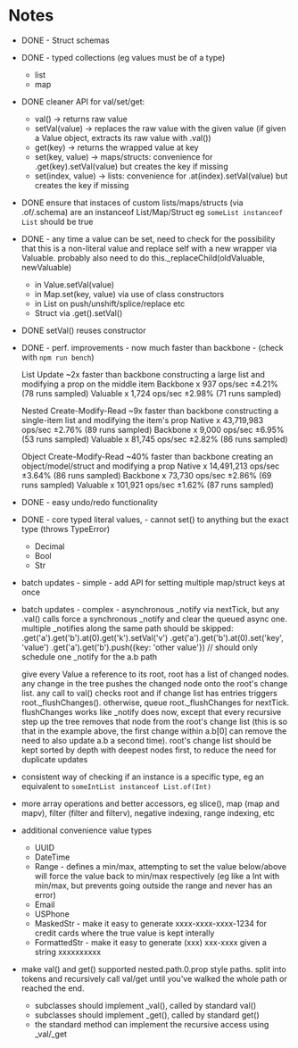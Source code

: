 # Notes

- DONE - Struct schemas

- DONE - typed collections (eg values must be of a type)
	- list
	- map

- DONE cleaner API for val/set/get:
	- val() -> returns raw value
	- setVal(value) -> replaces the raw value with the given value (if given a Value object, extracts its raw value with .val())
	- get(key) -> returns the wrapped value at key
	- set(key, value) -> maps/structs: convenience for .get(key).setVal(value) but creates the key if missing
	- set(index, value) -> lists: convenience for .at(index).setVal(value) but creates the key if missing

- DONE ensure that instaces of custom lists/maps/structs (via .of/.schema) are an instanceof List/Map/Struct eg `someList instanceof List` should be true

- DONE - any time a value can be set, need to check for the possibility that this is a non-literal value and replace self with a new wrapper via Valuable. probably also need to do this._replaceChild(oldValuable, newValuable)
	- in Value.setVal(value)
	- in Map.set(key, value) via use of class constructors
	- in List on push/unshift/splice/replace etc
	- Struct via .get().setVal()

- DONE setVal() reuses constructor

- DONE - perf. improvements - now much faster than backbone - (check with `npm run bench`)
	
	List Update
	~2x faster than backbone
	constructing a large list and modifying a prop on the middle item
		Backbone x 937 ops/sec ±4.21% (78 runs sampled)
		Valuable x 1,724 ops/sec ±2.98% (71 runs sampled)

	Nested Create-Modify-Read
	~9x faster than backbone
	constructing a single-item list and modifying the item's prop
		Native x 43,719,983 ops/sec ±2.76% (89 runs sampled)
		Backbone x 9,000 ops/sec ±6.95% (53 runs sampled)
		Valuable x 81,745 ops/sec ±2.82% (86 runs sampled)

	Object Create-Modify-Read 
	~40% faster than backbone
	creating an object/model/struct and modifying a prop
		Native x 14,491,213 ops/sec ±3.64% (86 runs sampled)
		Backbone x 73,730 ops/sec ±2.86% (69 runs sampled)
		Valuable x 101,921 ops/sec ±1.62% (87 runs sampled)

- DONE - easy undo/redo functionality

- DONE - core typed literal values, - cannot set() to anything but the exact type (throws TypeError)
	- Decimal
	- Bool
	- Str

- batch updates - simple - add API for setting multiple map/struct keys at once

- batch updates - complex - asynchronous _notify via nextTick, but any .val() calls force a synchronous _notify and clear the queued async one. multiple _notifies along the same path should be skipped:
	.get('a').get('b').at(0).get('k').setVal('v')
	.get('a').get('b').at(0).set('key', 'value')
	.get('a').get('b').push({key: 'other value'})
	// should only schedule one _notify for the a.b path

	give every Value a reference to its root, root has a list of changed nodes. any change in the tree pushes the changed node onto the root's change list. any call to val() checks root and if change list has entries triggers root._flushChanges(). otherwise, queue root._flushChanges for nextTick. flushChanges works like _notify does now, except that every recursive step up the tree removes that node from the root's change list (this is so that in the example above, the first change within a.b[0] can remove the need to also update a.b a second time). root's change list should be kept sorted by depth with deepest nodes first, to reduce the need for duplicate updates


- consistent way of checking if an instance is a specific type, eg an equivalent to `someIntList instanceof List.of(Int)`

- more array operations and better accessors, eg slice(), map (map and mapv), filter (filter and filterv), negative indexing, range indexing, etc

- additional convenience value types
	- UUID
	- DateTime
	- Range - defines a min/max, attempting to set the value below/above will force the value back to min/max respectively (eg like a Int with min/max, but prevents going outside the range and never has an error)
	- Email
	- USPhone
	- MaskedStr - make it easy to generate xxxx-xxxx-xxxx-1234 for credit cards where the true value is kept interally
	- FormattedStr - make it easy to generate (xxx) xxx-xxxx given a string xxxxxxxxxx

- make val() and get() supported nested.path.0.prop style paths. split into tokens and recursively call val/get until you've walked the whole path or reached the end.
	- subclasses should implement _val(), called by standard val()
	- subclasses should implement _get(), called by standard get()
	- the standard method can implement the recursive access using _val/_get

